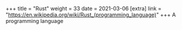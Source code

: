 +++
title = "Rust"
weight = 33
date = 2021-03-06
[extra]
link = "https://en.wikipedia.org/wiki/Rust_(programming_language)"
+++
A programming language

